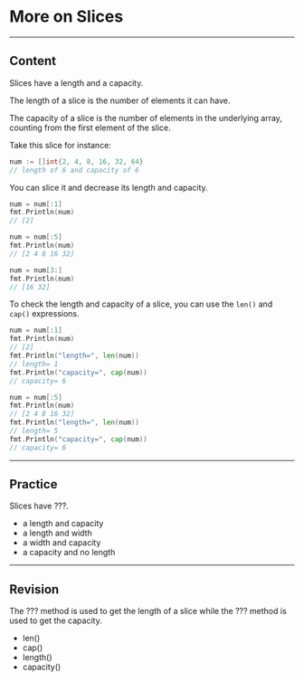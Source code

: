 ﻿---
author: Stefan-Stojanovic

aspects:
  - workout

type: normal

category: how to

---

# More on Slices

---
## Content

Slices have a length and a capacity.

The length of a slice is the number of elements it can have.

The capacity of a slice is the number of elements in the underlying array, counting from the first element of the slice.

Take this slice for instance:
```go
num := []int{2, 4, 8, 16, 32, 64}
// length of 6 and capacity of 6
```

You can slice it and decrease its length and capacity.

```go
num = num[:1]
fmt.Println(num)
// [2]

num = num[:5]
fmt.Println(num)
// [2 4 8 16 32]

num = num[3:]
fmt.Println(num)
// [16 32]
```

To check the length and capacity of a slice, you can use the `len()` and `cap()` expressions.

```go
num = num[:1]
fmt.Println(num)
// [2]
fmt.Println("length=", len(num))
// length= 1
fmt.Println("capacity=", cap(num))
// capacity= 6 

num = num[:5]
fmt.Println(num)
// [2 4 8 16 32]
fmt.Println("length=", len(num))
// length= 5
fmt.Println("capacity=", cap(num))
// capacity= 6

```

---
## Practice

Slices have ???.

- a length and capacity
- a length and width
- a width and capacity
- a capacity and no length

---
## Revision

The ??? method is used to get the length of a slice while the ??? method is used to get the capacity.

- len()
- cap()
- length()
- capacity()

